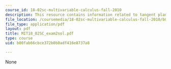 ```yaml
---
course_id: 18-02sc-multivariable-calculus-fall-2010
description: This resource contains information related to tangent plane.
file_location: /coursemedia/18-02sc-multivariable-calculus-fall-2010/b00fab66cbce372b0b0adf416e8737a8_MIT18_02SC_exam2sol.pdf
file_type: application/pdf
layout: pdf
title: MIT18_02SC_exam2sol.pdf
type: course
uid: b00fab66cbce372b0b0adf416e8737a8

---
```

None